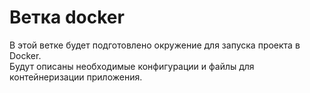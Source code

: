 # Ветка docker

В этой ветке будет подготовлено окружение для запуска проекта в Docker.  
Будут описаны необходимые конфигурации и файлы для контейнеризации приложения.
